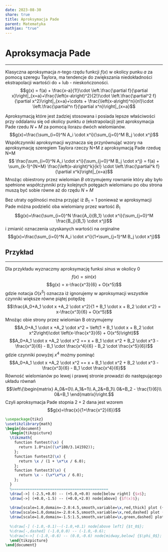 ```yaml
---
date: 2023-08-30
share: true
title: Aproksymacja Pade
parent: Matematyka
mathjax: "true"
---
```

# Aproksymacja Pade
---

Klasyczna aproksymacja $n$-tego rzędu funkcji $f(x)$ w okolicy punku $a$ za pomocą szeregu Taylora, ma tendencje do zwiększania niedokładności ekstrapolacji wartośći do + lub - nieskończoności.
$$g(x) = f(a) + \frac{x-a}{1!}\cdot \left.\frac{\partial f}{\partial x}\right|_{x=a}+\frac{\left(x-a\right)^2}{2!}\cdot \left.\frac{\partial^2 f}{\partial x^2}\right|_{x=a}+\cdots + \frac{\left(x-a\right)^n}{n!}\cdot \left.\frac{\partial^n f}{\partial x^n}\right|_{x=a}$$

Aproksymacją które jest żadziej stosowana i posiada lepsze właściwości przy oddalaniu się od okolicy punktu $a$ (ekstrapolacji) jest aproksymacja Pade rzedu $N+M$ za pomocą ilorazu dwóch wielomianów. 
$$g(x)=\frac{\sum_{i=0}^N A_i \cdot x^i}{\sum_{j=0}^M B_j \cdot x^j}$$
Współczynniki aproksymacji wyznacza się przyrównująć wzory na aproksymację szeregiem Taylora rzeczy N+M z aproksymacją Pade rzeduę N+M
$$ \frac{\sum_{i=0}^N A_i \cdot x^i}{\sum_{j=0}^M B_j \cdot x^j} = f(a) + \sum_{k-1}^{N+M} \frac{\left(x-a\right)^k}{k!} \cdot \left.\frac{\partial^k f}{\partial x^k}\right|_{x=a}$$
Mnożąc obiestrony przez wielomian $B$ otrzymujemy rownanie który aby było spełnione współczynniki przy kolejnych potęgach wielomianu po obu strona muszą być sobie równe aż do rzędu $N+M$

Bez utraty ogólności można przyjąć iż $B_1=1$ ponieważ w aproksymacji Pade móżna podzielić oba wielomiany przez wartość $B_1$ 
$$g(x)=\frac{\sum_{i=0}^N \frac{A_i}{B_1} \cdot x^i}{\sum_{j=0}^M \frac{B_j}{B_1} \cdot x^j}$$
i zmianić oznaczenia uzyskanych wartośći na orginalne
$$g(x)=\frac{\sum_{i=0}^N A_i \cdot x^i}{1+\sum_{j=1}^M B_j \cdot x^j}$$
## Przykład
---
Dla przykładu wyznaczmy aproksymację funksi $sinus$ w okolicy $0$
$$f(x) = sin(x)$$
$$g(x) = x-\frac{x^3}{6} + O(x^5)$$
gdzie notacja $O(x^5)$ oznacza iż ignorujemy w aproksymacji wszystkie czynniki większe równe piątej potędzę
$$\frac{A_0+A_1 \cdot x +A_2 \cdot x^2}{1 + B_1 \cdot x + B_2 \cdot x^2} = x-\frac{x^3}{6} + O(x^5)$$
Mnożąc obie strony przez wielomian B otrzymujemy
$$A_0+A_1 \cdot x +A_2 \cdot x^2 = \left(1 + B_1 \cdot x + B_2 \cdot x^2\right)\cdot \left(x-\frac{x^3}{6} + O(x^5)\right)$$
$$A_0+A_1 \cdot x +A_2 \cdot x^2 == x + B_1 \cdot x^2 + B_2 \cdot x^3 - \frac{x^3}{6} - B_1 \cdot \frac{x^4}{6} - B_2 \cdot \frac{x^5}{6})$$
gdzie czynniki powyżej $x^4$ możmy pominąć
$$A_0+A_1 \cdot x +A_2 \cdot x^2 == x + B_1 \cdot x^2 + B_2 \cdot x^3 - \frac{x^3}{6} - B_1 \cdot \frac{x^4}{6}$$
Równość wielomianów po lewej i prawej stronie prowadzi do następującego układu równań
$$\left\{\begin{matrix}
A_0&=0\\
A_1&=1\\
A_2&=B_1\\
0&=B_2 - \frac{1}{6}\\
0&=B_1
\end{matrix}\right.$$
Czyli aproksymacja Pade stopnia $2+2$ dana jest wzorem
$$g(x)=\frac{x}{1+\frac{x^2}{6}}$$

```tikz
\usepackage{tikz}
\usetikzlibrary{math}
\begin{document}
  \begin{tikzpicture}
  \tikzmath{
    function funtest(\x) {
      return 1.0*sin((\x*180/3.141592));
    };
    function funtest2(\x) {
      return \x / (1 + \x*\x / 6.0);
    };
    function funtest3(\x) {
      return \x - (\x*\x*\x / 6.0);
    };
  }
  %===========================================
  \draw[->] (-2.5,+0.0) -- (+5.0,+0.0) node[below right] {$x$};
  \draw[->] (+0.0,-1.5) -- (+0.0,+2.0) node[above] {$f(x)$};
  
  \draw[scale=1.0,domain=-2.0:4.5,smooth,variable=\x,red,thick] plot ({\x},{funtest(\x*2.0)});
  \draw[scale=1.0,domain=-2.0:4.5,smooth,variable=\x,red,dashed] plot ({\x},{funtest2(\x*2.0)});
  \draw[scale=1.0,domain=-1.5:1.5,smooth,variable=\x,green,dashed] plot ({\x},{funtest3(\x*2.0)});
  
  %\draw[-] (-1.0,-0.1)--(-1.0,+0.1) node[above left] {$t_0$};
  %\draw[-,dashed] (-1.0,0.0) -- (-1.0,-0.6);
  %\draw[<->] (-1.0,-0.6) -- (0.0,-0.6) node[midway,below] {$\phi_0$};
  \end{tikzpicture}
\end{document}
```



